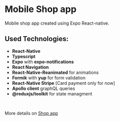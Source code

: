 # Mobile Shop app

Mobile shop app created using Expo React-native.

## Used Technologies:

- **React-Native**
- **Typescript**
- **Expo** with **expo-notifications**
- **React Navigation**
- **React-Native-Reanimated** for animations
- **Formik** with **yup** for form validation
- **React-Native Stripe** [Card payment only for now]
- **Apollo client** graphQL queries
- **@reduxjs/toolkit** for state managment

<br/>

More details on [Shop app](https://dmqq.pl/projects/shop)
